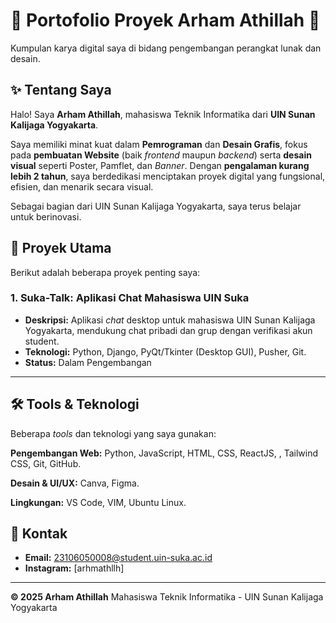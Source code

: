 # 🌟 Portofolio Proyek Arham Athillah 🌟

Kumpulan karya digital saya di bidang pengembangan perangkat lunak dan desain.

## ✨ Tentang Saya

Halo! Saya **Arham Athillah**, mahasiswa Teknik Informatika dari **UIN Sunan Kalijaga Yogyakarta**.

Saya memiliki minat kuat dalam **Pemrograman** dan **Desain Grafis**, fokus pada **pembuatan Website** (baik *frontend* maupun *backend*) serta **desain visual** seperti Poster, Pamflet, dan *Banner*. Dengan **pengalaman kurang lebih 2 tahun**, saya berdedikasi menciptakan proyek digital yang fungsional, efisien, dan menarik secara visual.

Sebagai bagian dari UIN Sunan Kalijaga Yogyakarta, saya terus belajar untuk berinovasi.

## 🚀 Proyek Utama

Berikut adalah beberapa proyek penting saya:

### 1. Suka-Talk: Aplikasi Chat Mahasiswa UIN Suka
* **Deskripsi:** Aplikasi *chat* desktop untuk mahasiswa UIN Sunan Kalijaga Yogyakarta, mendukung chat pribadi dan grup dengan verifikasi akun student.
* **Teknologi:** Python, Django, PyQt/Tkinter (Desktop GUI), Pusher, Git.
* **Status:** Dalam Pengembangan
---

## 🛠️ Tools & Teknologi

Beberapa *tools* dan teknologi yang saya gunakan:

**Pengembangan Web:** Python, JavaScript, HTML, CSS, ReactJS, , Tailwind CSS, Git, GitHub.

**Desain & UI/UX:** Canva, Figma.

**Lingkungan:** VS Code, VIM, Ubuntu Linux.

## 📧 Kontak

* **Email:** [23106050008@student.uin-suka.ac.id](mailto:23106050008@student.uin-suka.ac.id)
* **Instagram:** [arhmathllh]

---

**© 2025 Arham Athillah**
Mahasiswa Teknik Informatika - UIN Sunan Kalijaga Yogyakarta
